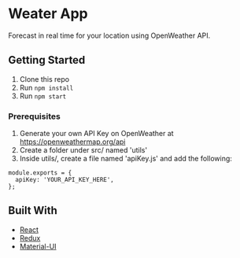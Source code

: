 # Weater App

Forecast in real time for your location using OpenWeather API.

## Getting Started

1. Clone this repo
2. Run `npm install`
3. Run `npm start`

### Prerequisites

1. Generate your own API Key on OpenWeather at https://openweathermap.org/api
2. Create a folder under src/ named 'utils'
3. Inside utils/, create a file named 'apiKey.js' and add the following:

```
module.exports = {
  apiKey: 'YOUR_API_KEY_HERE',
};
```

## Built With

- [React](https://reactjs.org/)
- [Redux](https://redux.js.org/)
- [Material-UI](https://material-ui.com/)
